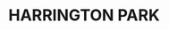 ---
lastmod: '2025-04-06T06:05:20+00:00'
latitude: -34.055155
layout: suburb
longitude: 150.756493
postcode: '2567'
state: NSW
title: HARRINGTON PARK
url: /nsw/harrington-park/
---